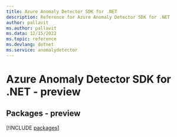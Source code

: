 ```yaml
---
title: Azure Anomaly Detector SDK for .NET
description: Reference for Azure Anomaly Detector SDK for .NET
author: pallavit
ms.author: pallavit
ms.data: 12/15/2022
ms.topic: reference
ms.devlang: dotnet
ms.service: anomalydetector
---
```

# Azure Anomaly Detector SDK for .NET - preview
## Packages - preview
[!INCLUDE [packages](anomaly-detector-index.md)]